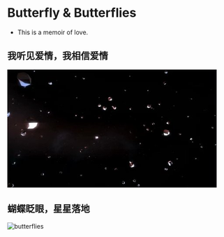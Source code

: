 # Butterfly & Butterflies

* This is a memoir of love.

## 我听见爱情，我相信爱情

![rose petals](https://github.com/ScarlettSun9/Butterfly/blob/main/1.jpg)

## 蝴蝶眨眼，星星落地

![butterflies]()

